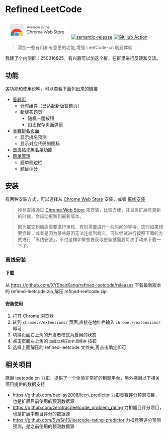 # Refined LeetCode

[![chrome-store-image][chrome-store-image]][chrome-store-url]
[![semantic-release][semantic-release-image]][semantic-release-url] [![GitHub Action][actions-release-image]][actions-release-url]

[semantic-release-image]: https://img.shields.io/badge/%20%20%F0%9F%93%A6%F0%9F%9A%80-semantic--release-e10079.svg
[semantic-release-url]: https://github.com/semantic-release/semantic-release
[actions-release-image]: https://github.com/XYShaoKang/refined-leetcode/actions/workflows/release.yml/badge.svg?branch=master
[actions-release-url]: https://github.com/XYShaoKang/refined-leetcode/actions/workflows/release.yml?query=branch%3Amaster
[chrome-store-image]: ./docs/assets/trynow.png
[chrome-store-url]: https://chrome.google.com/webstore/detail/refined-leetcode/kmpinnjkedaidpojenkiooddkeplniel

> 添加一些有用和有意思的功能,增强 LeetCode-cn 刷题体验

我建了个内测群：250316825，有兴趣可以加这个群，在群里进行反馈和交流。

## 功能

各功能和使用说明，可以查看下面列出来的链接

- [答题页](./docs/%E7%AD%94%E9%A2%98%E9%A1%B5.md)
  - 计时组件（已适配新版答题页）
  - 新版答题页
    - 随机一题按钮
    - 阻止保存页面弹窗
- [竞赛排名页面](./docs/%E7%AB%9E%E8%B5%9B%E6%8E%92%E5%90%8D%E9%A1%B5.md)
  - 显示排名预测
  - 显示对应代码的图标
- [首页帖子黑名单功能](./docs/%E9%A6%96%E9%A1%B5%E5%B8%96%E5%AD%90%E9%BB%91%E5%90%8D%E5%8D%95.md)
- [题单管理](./docs/%E9%A2%98%E5%8D%95%E7%AE%A1%E7%90%86.md)
  - 题单侧边栏
  - 题目评分

## 安装

有两种安装方式，可以选择从 [Chrome Web Store][chrome-store-url] 安装，或者 [离线安装](#离线安装)

> 推荐直接通过 [Chrome Web Store][chrome-store-url] 来安装，比较方便，并且当扩展有更新的时候，会自动更新到最新版本。
>
> 因为提交到商店需要进行审核，有时需要进行一些时间的等待，这时如果想要尝鲜，或者是因为某些原因无法连接到商店，可以尝试进行按照下面的方式进行「离线安装」，不过这样如果想要获取更新就需要每次手动来下载一下了。

### 离线安装

#### 下载

从 https://github.com/XYShaoKang/refined-leetcode/releases 下载最新版本的 refined-leetcode.zip,解压 refined-leetcode.zip

#### 安装使用

1. 打开 Chrome 浏览器
2. 转到 `chrome://extensions/` 页面,直接在地址栏输入 `chrome://extensions/` 即可
3. 切换页面右上角的开发者模式为启用的状态
4. 点击页面左上角的 `加载以解压的扩展程序` 按钮
5. 选择上面解压的 refined-leetcode 文件夹,再点击确定即可

## 相关项目

感谢 leetcode.cn 力扣，提供了一个体验非常好的刷题平台，另外感谢以下相关项目提供的数据支持

- https://github.com/baoliay2008/lccn_predictor 力扣竞赛评分预测项目，也是扩展目前使用的预测数据源
- https://github.com/zerotrac/leetcode_problem_rating 力扣题目评分项目，也是扩展中题目评分的数据源
- https://github.com/SysSn13/leetcode-rating-predictor 力扣竞赛评分预测预测，是之前使用的预测数据源
